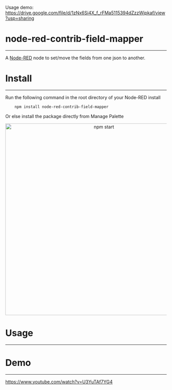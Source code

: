 Usage demo:
https://drive.google.com/file/d/1zNx6Si4X_f_rFMa5115394dZzzWjpkaf/view?usp=sharing


# node-red-contrib-field-mapper
-------

A <a href="http://nodered.org" target="_new">Node-RED</a> node to set/move the fields from one json to another.

# Install
-------

Run the following command in the root directory of your Node-RED install

        npm install node-red-contrib-field-mapper

Or else install the package directly from Manage Palette

<p align='center'>
<img src='https://static.node.iopulsedev.net/ManagePalette.png' width='600' alt='npm start'>
</p>

# Usage
-------

# Demo
-----
https://www.youtube.com/watch?v=U3YuTAf7YG4
